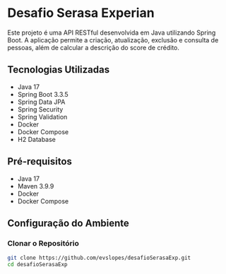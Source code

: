 # Desafio Serasa Experian

Este projeto é uma API RESTful desenvolvida em Java utilizando Spring Boot. A aplicação permite a criação, atualização, exclusão e consulta de pessoas, além de calcular a descrição do score de crédito.

## Tecnologias Utilizadas

- Java 17
- Spring Boot 3.3.5
- Spring Data JPA
- Spring Security
- Spring Validation
- Docker
- Docker Compose
- H2 Database

## Pré-requisitos

- Java 17
- Maven 3.9.9
- Docker
- Docker Compose

## Configuração do Ambiente

### Clonar o Repositório

```bash
git clone https://github.com/evslopes/desafioSerasaExp.git
cd desafioSerasaExp

